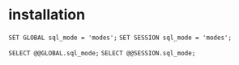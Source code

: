 # installation

`SET GLOBAL sql_mode = 'modes';`
`SET SESSION sql_mode = 'modes';`


`SELECT @@GLOBAL.sql_mode;`
`SELECT @@SESSION.sql_mode;`
